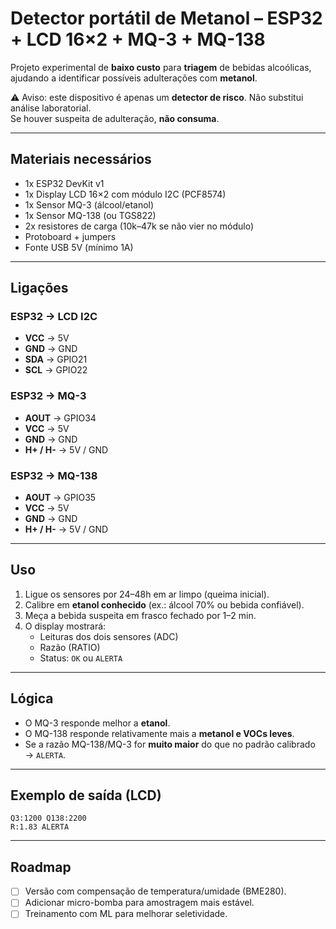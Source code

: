 # Detector portátil de Metanol – ESP32 + LCD 16×2 + MQ-3 + MQ-138

Projeto experimental de **baixo custo** para **triagem** de bebidas alcoólicas, ajudando a identificar possíveis adulterações com **metanol**.

⚠️ Aviso: este dispositivo é apenas um **detector de risco**. Não substitui análise laboratorial.  
Se houver suspeita de adulteração, **não consuma**.

---

## Materiais necessários
- 1x ESP32 DevKit v1
- 1x Display LCD 16×2 com módulo I2C (PCF8574)
- 1x Sensor MQ-3 (álcool/etanol)
- 1x Sensor MQ-138 (ou TGS822)
- 2x resistores de carga (10k–47k se não vier no módulo)
- Protoboard + jumpers
- Fonte USB 5V (mínimo 1A)

---

## Ligações

### ESP32 → LCD I2C
- **VCC** → 5V  
- **GND** → GND  
- **SDA** → GPIO21  
- **SCL** → GPIO22  

### ESP32 → MQ-3
- **AOUT** → GPIO34  
- **VCC** → 5V  
- **GND** → GND  
- **H+ / H-** → 5V / GND  

### ESP32 → MQ-138
- **AOUT** → GPIO35  
- **VCC** → 5V  
- **GND** → GND  
- **H+ / H-** → 5V / GND  

---

## Uso
1. Ligue os sensores por 24–48h em ar limpo (queima inicial).
2. Calibre em **etanol conhecido** (ex.: álcool 70% ou bebida confiável).
3. Meça a bebida suspeita em frasco fechado por 1–2 min.
4. O display mostrará:
   - Leituras dos dois sensores (ADC)
   - Razão (RATIO)
   - Status: `OK` ou `ALERTA`

---

## Lógica
- O MQ-3 responde melhor a **etanol**.  
- O MQ-138 responde relativamente mais a **metanol e VOCs leves**.  
- Se a razão MQ-138/MQ-3 for **muito maior** do que no padrão calibrado → `ALERTA`.

---

## Exemplo de saída (LCD)

```
Q3:1200 Q138:2200
R:1.83 ALERTA
```

---

## Roadmap
- [ ] Versão com compensação de temperatura/umidade (BME280).
- [ ] Adicionar micro-bomba para amostragem mais estável.
- [ ] Treinamento com ML para melhorar seletividade.
